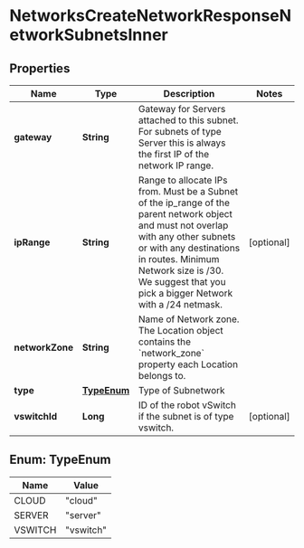 

# NetworksCreateNetworkResponseNetworkSubnetsInner


## Properties

| Name | Type | Description | Notes |
|------------ | ------------- | ------------- | -------------|
|**gateway** | **String** | Gateway for Servers attached to this subnet. For subnets of type Server this is always the first IP of the network IP range. |  |
|**ipRange** | **String** | Range to allocate IPs from. Must be a Subnet of the ip_range of the parent network object and must not overlap with any other subnets or with any destinations in routes. Minimum Network size is /30. We suggest that you pick a bigger Network with a /24 netmask. |  [optional] |
|**networkZone** | **String** | Name of Network zone. The Location object contains the &#x60;network_zone&#x60; property each Location belongs to. |  |
|**type** | [**TypeEnum**](#TypeEnum) | Type of Subnetwork |  |
|**vswitchId** | **Long** | ID of the robot vSwitch if the subnet is of type vswitch. |  [optional] |



## Enum: TypeEnum

| Name | Value |
|---- | -----|
| CLOUD | &quot;cloud&quot; |
| SERVER | &quot;server&quot; |
| VSWITCH | &quot;vswitch&quot; |



